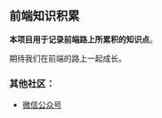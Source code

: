 ## 前端知识积累


**本项目用于记录前端路上所累积的知识点**。


期待我们在前端的路上一起成长。


### 其他社区：

* [微信公众号](http://denglh.com/common/img/qrcode.jpg)